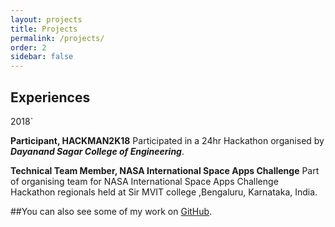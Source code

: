 ```yaml
---
layout: projects
title: Projects
permalink: /projects/
order: 2
sidebar: false
---
```

## Experiences

  2018`

__Participant, HACKMAN2K18__ Participated in a 24hr Hackathon organised by ***Dayanand Sagar College of Engineering***.

__Technical Team Member, NASA International Space Apps Challenge__ Part of organising team for NASA International Space Apps Challenge Hackathon regionals held at Sir MVIT college ,Bengaluru, Karnataka, India.




##You can also see some of my work on [GitHub](https://github.com/ayushianan).
